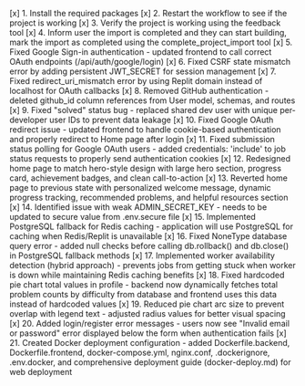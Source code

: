 [x] 1. Install the required packages
[x] 2. Restart the workflow to see if the project is working
[x] 3. Verify the project is working using the feedback tool
[x] 4. Inform user the import is completed and they can start building, mark the import as completed using the complete_project_import tool
[x] 5. Fixed Google Sign-in authentication - updated frontend to call correct OAuth endpoints (/api/auth/google/login)
[x] 6. Fixed CSRF state mismatch error by adding persistent JWT_SECRET for session management
[x] 7. Fixed redirect_uri_mismatch error by using Replit domain instead of localhost for OAuth callbacks
[x] 8. Removed GitHub authentication - deleted github_id column references from User model, schemas, and routes
[x] 9. Fixed "solved" status bug - replaced shared dev user with unique per-developer user IDs to prevent data leakage
[x] 10. Fixed Google OAuth redirect issue - updated frontend to handle cookie-based authentication and properly redirect to Home page after login
[x] 11. Fixed submission status polling for Google OAuth users - added credentials: 'include' to job status requests to properly send authentication cookies
[x] 12. Redesigned home page to match hero-style design with large hero section, progress card, achievement badges, and clean call-to-action
[x] 13. Reverted home page to previous state with personalized welcome message, dynamic progress tracking, recommended problems, and helpful resources section
[x] 14. Identified issue with weak ADMIN_SECRET_KEY - needs to be updated to secure value from .env.secure file
[x] 15. Implemented PostgreSQL fallback for Redis caching - application will use PostgreSQL for caching when Redis/Replit is unavailable
[x] 16. Fixed NoneType database query error - added null checks before calling db.rollback() and db.close() in PostgreSQL fallback methods
[x] 17. Implemented worker availability detection (hybrid approach) - prevents jobs from getting stuck when worker is down while maintaining Redis caching benefits
[x] 18. Fixed hardcoded pie chart total values in profile - backend now dynamically fetches total problem counts by difficulty from database and frontend uses this data instead of hardcoded values
[x] 19. Reduced pie chart arc size to prevent overlap with legend text - adjusted radius values for better visual spacing
[x] 20. Added login/register error messages - users now see "Invalid email or password" error displayed below the form when authentication fails
[x] 21. Created Docker deployment configuration - added Dockerfile.backend, Dockerfile.frontend, docker-compose.yml, nginx.conf, .dockerignore, .env.docker, and comprehensive deployment guide (docker-deploy.md) for web deployment